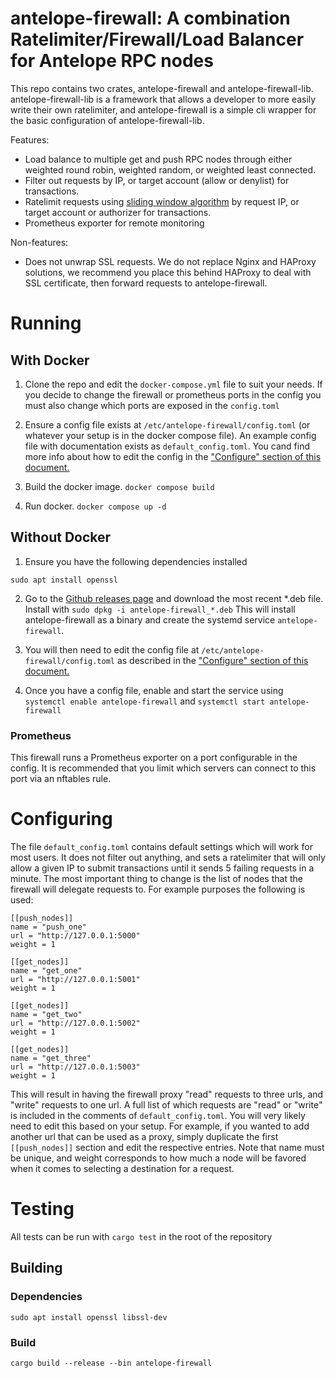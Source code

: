 
# antelope-firewall: A combination Ratelimiter/Firewall/Load Balancer for Antelope RPC nodes

This repo contains two crates, antelope-firewall and antelope-firewall-lib. antelope-firewall-lib is a framework that allows a developer to more easily write their own ratelimiter, and antelope-firewall is a simple cli wrapper for the basic configuration of antelope-firewall-lib.

Features:
  - Load balance to multiple get and push RPC nodes through either weighted round robin, weighted random, or weighted least connected.
  - Filter out requests by IP, or target account (allow or denylist) for transactions.
  - Ratelimit requests using [sliding window algorithm](https://medium.com/@m-elbably/rate-limiting-the-sliding-window-algorithm-daa1d91e6196#:~:text=The%20Sliding%20Window%20Algorithm%20is,rate%20limiting%20in%20various%20applications.) by request IP, or target account or authorizer for transactions.
  - Prometheus exporter for remote monitoring

Non-features:
  - Does not unwrap SSL requests. We do not replace Nginx and HAProxy solutions, we recommend you place this behind HAProxy to deal with SSL certificate, then forward requests to antelope-firewall.

# Running

## With Docker

1. Clone the repo and edit the `docker-compose.yml` file to suit your needs. If you decide to change the firewall or prometheus ports in the config you must also change which ports are exposed in the `config.toml`

2. Ensure a config file exists at `/etc/antelope-firewall/config.toml` (or whatever your setup is in the docker compose file). An example config file with documentation exists as `default_config.toml`. You cand find more info about how to edit the config in the ["Configure" section of this document.](https://github.com/animuslabs/antelope-firewall?tab=readme-ov-file#configure)

3. Build the docker image. `docker compose build`

4. Run docker. `docker compose up -d`

## Without Docker

1. Ensure you have the following dependencies installed
```
sudo apt install openssl
```

2. Go to the [Github releases page](adb) and download the most recent *.deb file. Install with `sudo dpkg -i antelope-firewall_*.deb` This will install antelope-firewall as a binary and create the systemd service `antelope-firewall`.

3. You will then need to edit the config file at `/etc/antelope-firewall/config.toml` as described in the ["Configure" section of this document.](https://github.com/animuslabs/antelope-firewall?tab=readme-ov-file#configure)

4. Once you have a config file, enable and start the service using `systemctl enable antelope-firewall` and `systemctl start antelope-firewall`

### Prometheus

This firewall runs a Prometheus exporter on a port configurable in the config. It is recommended that you limit which servers can connect to this port via an nftables rule.

# Configuring
The file `default_config.toml` contains default settings which will work for most users. It does not filter out anything, and sets a ratelimiter that will only allow a given IP to submit transactions until it sends 5 failing requests in a minute.
The most important thing to change is the list of nodes that the firewall will delegate requests to. For example purposes the following is used:

```
[[push_nodes]]
name = "push_one"
url = "http://127.0.0.1:5000"
weight = 1

[[get_nodes]]
name = "get_one"
url = "http://127.0.0.1:5001"
weight = 1

[[get_nodes]]
name = "get_two"
url = "http://127.0.0.1:5002"
weight = 1

[[get_nodes]]
name = "get_three"
url = "http://127.0.0.1:5003"
weight = 1
```

This will result in having the firewall proxy "read" requests to three urls, and "write" requests to one url. A full list of which requests are "read" or "write" is included in the comments of `default_config.toml`. You will very likely need to edit this based on your setup. For example, if you wanted to add another url that can be used as a proxy, simply duplicate the first `[[push_nodes]]` section and edit the respective entries. Note that name must be unique, and weight corresponds to how much a node will be favored when it comes to selecting a destination for a request.

# Testing
All tests can be run with `cargo test` in the root of the repository

## Building
### Dependencies
`sudo apt install openssl libssl-dev`
### Build
`cargo build --release --bin antelope-firewall`
